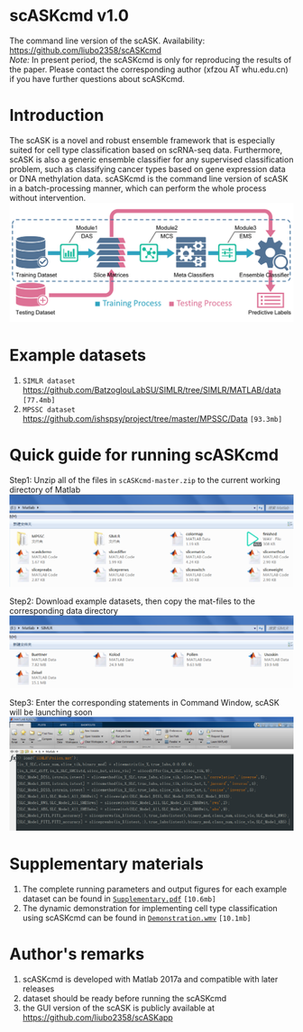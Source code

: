 # scASKcmd v1.0
The command line version of the scASK.  Availability: https://github.com/liubo2358/scASKcmd  
*Note:* In present period, the scASKcmd is only for reproducing the results of the paper. Please contact the corresponding author (xfzou AT whu.edu.cn) if you have further questions about scASKcmd.


# Introduction

The scASK is a novel and robust ensemble framework that is especially suited for cell type classification based on scRNA-seq data. Furthermore, scASK is also a generic ensemble classifier for any supervised classification problem, such as classifying cancer types based on gene expression data or DNA methylation data. scASKcmd is the command line version of scASK in a batch-processing manner, which can perform the whole process without intervention.   
![framework](./Supplementary/framework.png)  



# Example datasets

1. `SIMLR dataset` https://github.com/BatzoglouLabSU/SIMLR/tree/SIMLR/MATLAB/data `[77.4mb]`
2. `MPSSC dataset` https://github.com/ishspsy/project/tree/master/MPSSC/Data `[93.3mb]`



# Quick guide for running scASKcmd

Step1: Unzip all of the files in `scASKcmd-master.zip` to the current working directory of Matlab  
![Step1](./Supplementary/step1.png)  

Step2: Download example datasets, then copy the mat-files to the corresponding data directory  
![Step2](./Supplementary/step2.png)  

Step3: Enter the corresponding statements in Command Window, scASK will be launching soon  
![Step3](./Supplementary/step3.png)  



# Supplementary materials

1. The complete running parameters and output figures for each example dataset can be found in [`Supplementary.pdf`](./Supplementary/Supplementary.pdf "Supplementary.pdf") `[10.6mb]`
2. The dynamic demonstration for implementing cell type classification using scASKcmd can be found in [`Demonstration.wmv`](./Supplementary/Demonstration.wmv "Demonstration.wmv") `[10.1mb]`



# Author's remarks

1. scASKcmd is developed with Matlab 2017a and compatible with later releases
2. dataset should be ready before running the scASKcmd
3. the GUI version of the scASK is publicly available at https://github.com/liubo2358/scASKapp
